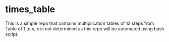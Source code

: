# times_table
This is a simple repo that contains multiplication tables of 12 steps from Table of 1 to x, x is not determined as this repo will be automated using bash script.
